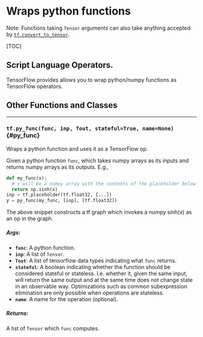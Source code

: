 <!-- This file is machine generated: DO NOT EDIT! -->

# Wraps python functions

Note: Functions taking `Tensor` arguments can also take anything accepted by
[`tf.convert_to_tensor`](framework.md#convert_to_tensor).

[TOC]

## Script Language Operators.

TensorFlow provides allows you to wrap python/numpy functions as
TensorFlow operators.

## Other Functions and Classes
- - -

### `tf.py_func(func, inp, Tout, stateful=True, name=None)` {#py_func}

Wraps a python function and uses it as a TensorFlow op.

Given a python function `func`, which takes numpy arrays as its
inputs and returns numpy arrays as its outputs. E.g.,

```python
def my_func(x):
  # x will be a numpy array with the contents of the placeholder below
  return np.sinh(x)
inp = tf.placeholder(tf.float32, [...])
y = py_func(my_func, [inp], [tf.float32])
```

The above snippet constructs a tf graph which invokes a numpy
sinh(x) as an op in the graph.

##### Args:


*  <b>`func`</b>: A python function.
*  <b>`inp`</b>: A list of `Tensor`.
*  <b>`Tout`</b>: A list of tensorflow data types indicating what `func`
        returns.
*  <b>`stateful`</b>: A boolean indicating whether the function should be considered
            stateful or stateless. I.e. whether it, given the same input, will
            return the same output and at the same time does not change state
            in an observable way. Optimizations such as common subexpression
            elimination are only possible when operations are stateless.
*  <b>`name`</b>: A name for the operation (optional).

##### Returns:

  A list of `Tensor` which `func` computes.


